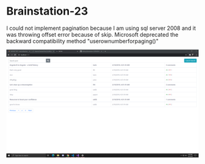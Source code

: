 # Brainstation-23

I could not implement pagination because I am using sql server 2008 and it was throwing offset error because of skip. Microsoft deprecated the backward compatibility method "userownumberforpaging()"

<p align="center"> 
    <a href="https://tasin5541.github.io" target="_blank">
    <img src="/Screenshot (11).png" align="center"></img>
    </a>
</p>
